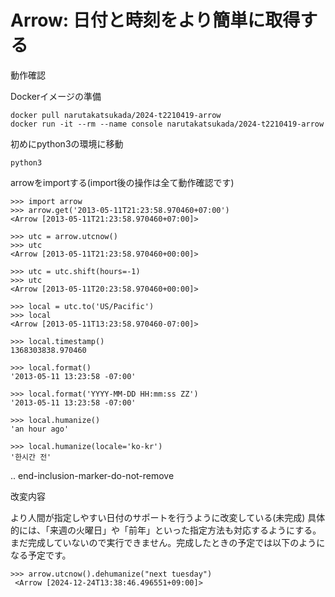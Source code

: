 Arrow: 日付と時刻をより簡単に取得する
======================================
動作確認

Dockerイメージの準備

    docker pull narutakatsukada/2024-t2210419-arrow
    docker run -it --rm --name console narutakatsukada/2024-t2210419-arrow

初めにpython3の環境に移動
    
    python3

arrowをimportする(import後の操作は全て動作確認です)
    
    >>> import arrow
    >>> arrow.get('2013-05-11T21:23:58.970460+07:00')
    <Arrow [2013-05-11T21:23:58.970460+07:00]>

    >>> utc = arrow.utcnow()
    >>> utc
    <Arrow [2013-05-11T21:23:58.970460+00:00]>

    >>> utc = utc.shift(hours=-1)
    >>> utc
    <Arrow [2013-05-11T20:23:58.970460+00:00]>

    >>> local = utc.to('US/Pacific')
    >>> local
    <Arrow [2013-05-11T13:23:58.970460-07:00]>

    >>> local.timestamp()
    1368303838.970460

    >>> local.format()
    '2013-05-11 13:23:58 -07:00'

    >>> local.format('YYYY-MM-DD HH:mm:ss ZZ')
    '2013-05-11 13:23:58 -07:00'

    >>> local.humanize()
    'an hour ago'

    >>> local.humanize(locale='ko-kr')
    '한시간 전'

.. end-inclusion-marker-do-not-remove


改変内容

より人間が指定しやすい日付のサポートを行うように改変している(未完成)
具体的には、「来週の火曜日」や「前年」といった指定方法も対応するようにする。
まだ完成していないので実行できません。完成したときの予定では以下のようになる予定です。

    >>> arrow.utcnow().dehumanize("next tuesday")
     <Arrow [2024-12-24T13:38:46.496551+09:00]>


